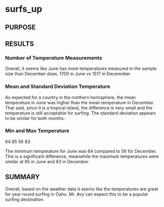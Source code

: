 # surfs_up

## PURPOSE

## RESULTS

### Number of Temperature Measurements
Overall, it seems like June has more temperatures measured in the sample size than December does. 1700 in June vs 1517 in Decemnber
 
### Mean and Standard Deviation Temperature
As expected for a country in the northern hemisphere, the mean temperature in June was higher than the mean temperature in December. That said, since it is a tropical island, the difference is very small and the temperature is still acceptable for surfing. The standard deviation appears to be similar for both months.

### Min and Max Temperature
64 85 56 83

The minimum temperature for June was 64 compared to 56 for December. This is a significant difference, meanwhile the maximum temperatures were similar at 85 in June and 83 in December. 

## SUMMARY
Overall, based on the weather data it seems like the temperatures are great for year round surfing in Oahu. Mr. Avy can expect this to be a popular surfing destination.